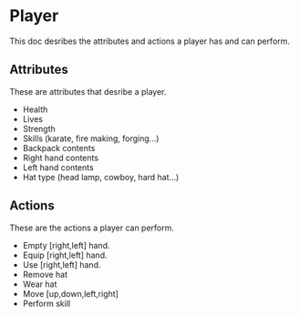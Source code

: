 # Player

This doc desribes the attributes and actions a player has and can perform.

## Attributes

These are attributes that desribe a player.

* Health
* Lives
* Strength
* Skills (karate, fire making, forging...)
* Backpack contents
* Right hand contents
* Left hand contents
* Hat type (head lamp, cowboy, hard hat...)

## Actions

These are the actions a player can perform.

* Empty [right,left] hand.
* Equip [right,left] hand.
* Use [right,left] hand.
* Remove hat
* Wear hat
* Move [up,down,left,right]
* Perform skill
